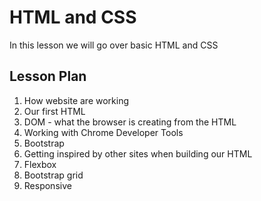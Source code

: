 # HTML and CSS

In this lesson we will go over basic HTML and CSS

## Lesson Plan

1. How website are working
2. Our first HTML
3. DOM - what the browser is creating from the HTML
4. Working with Chrome Developer Tools
5. Bootstrap
6. Getting inspired by other sites when building our HTML
7. Flexbox
8. Bootstrap grid
9. Responsive

  